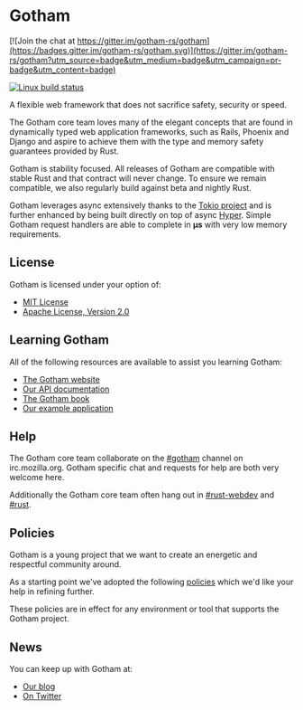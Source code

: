 # Gotham

[![Join the chat at https://gitter.im/gotham-rs/gotham](https://badges.gitter.im/gotham-rs/gotham.svg)](https://gitter.im/gotham-rs/gotham?utm_source=badge&utm_medium=badge&utm_campaign=pr-badge&utm_content=badge)

[![Linux build status](https://travis-ci.org/gotham-rs/gotham.svg?branch=master)](https://travis-ci.org/gotham-rs/gotham)

A flexible web framework that does not sacrifice safety, security or speed.

The Gotham core team loves many of the elegant concepts that are found in dynamically typed web application frameworks, such as Rails, Phoenix and Django and aspire to achieve them with the type and memory safety guarantees provided by Rust.

Gotham is stability focused. All releases of Gotham are compatible with stable Rust and that contract will never change. To ensure we remain compatible, we also regularly build against beta and nightly Rust.

Gotham leverages async extensively thanks to the [Tokio project](https://tokio.rs) and is further enhanced by being built directly on top of async [Hyper](https://hyper.rs). Simple Gotham request handlers are able to complete in **µs** with very low memory requirements.

## License
Gotham is licensed under your option of:

* [MIT License](LICENSE-MIT)
* [Apache License, Version 2.0](LICENSE-APACHE)

## Learning Gotham
All of the following resources are available to assist you learning Gotham:

* [The Gotham website](https://gotham.rs)
* [Our API documentation](https://docs.rs/gotham/)
* [The Gotham book](https://book.gotham.rs)
* [Our example application](https://github.com/gotham-rs/example-app)

## Help
The Gotham core team collaborate on the [#gotham](https://chat.mibbit.com/?server=irc.mozilla.org&channel=%23gotham) channel on irc.mozilla.org. Gotham specific chat and requests for help are both very welcome here.

Additionally the Gotham core team often hang out in
[#rust-webdev](https://chat.mibbit.com/?server=irc.mozilla.org&channel=%23rust-webdev) and [#rust](https://chat.mibbit.com/?server=irc.mozilla.org&channel=%23rust).

## Policies
Gotham is a young project that we want to create an energetic and respectful community around.

As a starting point we've adopted the following [policies](https://github.com/gotham-rs/policies) which we'd like your help in refining further.

These policies are in effect for any environment or tool that supports the Gotham project.


## News
You can keep up with Gotham at:

* [Our blog](https://gotham.rs/blog)
* [On Twitter](https://twitter.com/gotham_rs)
